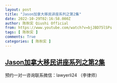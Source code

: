 ```yaml
---
layout: post
title: "Jason加拿大移民讲座系列之第2集"
date: 2022-10-29T02:16:58.000Z
author: 陈秋实 Qiushi Official
from: https://www.youtube.com/watch?v=bjJBD75lSPs
tags: [ 陈秋实 ]
comments: True
categories: [ 陈秋实 ]
---
```

<!--1667009818000-->
[Jason加拿大移民讲座系列之第2集](https://www.youtube.com/watch?v=bjJBD75lSPs)
------

<div>
预约一对一咨询联系微信：lawyerli24 （李律师）
</div>
